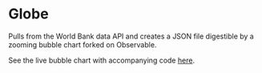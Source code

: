 # Globe

Pulls from the World Bank data API and creates a JSON file digestible by a zooming bubble chart forked on Observable.

See the live bubble chart with accompanying code [here](https://observablehq.com/@chaserobertson/zoomable-regional-population-bubbles).
